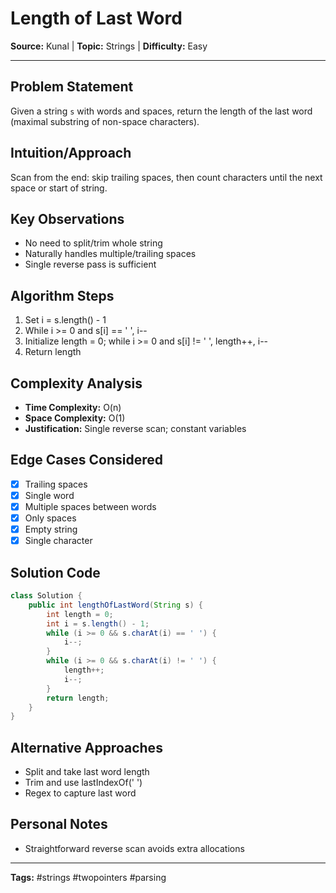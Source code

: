 # Length of Last Word

**Source:** Kunal | **Topic:** Strings | **Difficulty:** Easy  

---

## Problem Statement
Given a string `s` with words and spaces, return the length of the last word (maximal substring of non-space characters).

## Intuition/Approach
Scan from the end: skip trailing spaces, then count characters until the next space or start of string.

## Key Observations
- No need to split/trim whole string
- Naturally handles multiple/trailing spaces
- Single reverse pass is sufficient

## Algorithm Steps
1. Set i = s.length() - 1
2. While i >= 0 and s[i] == ' ', i--
3. Initialize length = 0; while i >= 0 and s[i] != ' ', length++, i--
4. Return length

## Complexity Analysis
- **Time Complexity:** O(n)
- **Space Complexity:** O(1)
- **Justification:** Single reverse scan; constant variables

## Edge Cases Considered
- [x] Trailing spaces
- [x] Single word
- [x] Multiple spaces between words
- [x] Only spaces
- [x] Empty string
- [x] Single character

## Solution Code

```java
class Solution {
    public int lengthOfLastWord(String s) {
        int length = 0;
        int i = s.length() - 1;
        while (i >= 0 && s.charAt(i) == ' ') {
            i--;
        }
        while (i >= 0 && s.charAt(i) != ' ') {
            length++;
            i--;
        }
        return length;
    }
}
```

## Alternative Approaches
- Split and take last word length
- Trim and use lastIndexOf(' ')
- Regex to capture last word

## Personal Notes
- Straightforward reverse scan avoids extra allocations

---
**Tags:** #strings #twopointers #parsing